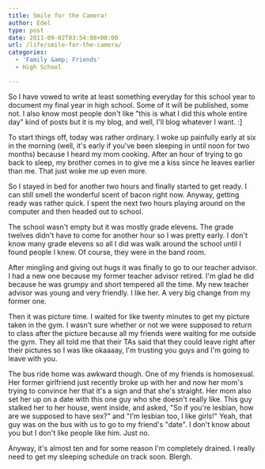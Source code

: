 ```yaml
---
title: Smile for the Camera!
author: Edel
type: post
date: 2011-09-02T03:54:08+00:00
url: /life/smile-for-the-camera/
categories:
  - 'Family &amp; Friends'
  - High School

---
```

So I have vowed to write at least something everyday for this school year to document my final year in high school. Some of it will be published, some not. I also know most people don't like "this is what I did this whole entire day" kind of posts but it is my blog, and well, I'll blog whatever I want. :]

To start things off, today was rather ordinary. I woke up painfully early at six in the morning (well, it's early if you've been sleeping in until noon for two months) because I heard my mom cooking. After an hour of trying to go back to sleep, my brother comes in to give me a kiss since he leaves earlier than me. That just woke me up even more.

So I stayed in bed for another two hours and finally started to get ready. I can still smell the wonderful scent of bacon right now. Anyway, getting ready was rather quick. I spent the next two hours playing around on the computer and then headed out to school.

The school wasn't empty but it was mostly grade elevens. The grade twelves didn't have to come for another hour so I was pretty early. I don't know many grade elevens so all I did was walk around the school until I found people I knew. Of course, they were in the band room.

After mingling and giving out hugs it was finally to go to our teacher advisor. I had a new one because my former teacher advisor retired. I'm glad he did because he was grumpy and short tempered all the time. My new teacher advisor was young and very friendly. I like her. A very big change from my former one.

Then it was picture time. I waited for like twenty minutes to get my picture taken in the gym. I wasn't sure whether or not we were supposed to return to class after the picture because all my friends were waiting for me outside the gym. They all told me that their TAs said that they could leave right after their pictures so I was like okaaaay, I'm trusting you guys and I'm going to leave with you.

The bus ride home was awkward though. One of my friends is homosexual. Her former girlfriend just recently broke up with her and now her mom's trying to convince her that it's a sign and that she's straight. Her mom also set her up on a date with this one guy who she doesn't really like. This guy stalked her to her house, went inside, and asked, "So if you're lesbian, how are we supposed to have sex?" and "I'm lesbian too, I like girls!" Yeah, that guy was on the bus with us to go to my friend's "date". I don't know about you but I don't like people like him. Just no.

Anyway, it's almost ten and for some reason I'm completely drained. I really need to get my sleeping schedule on track soon. Blergh.


